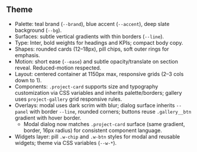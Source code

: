 ## Theme

- Palette: teal brand (`--brand`), blue accent (`--accent`), deep slate background (`--bg`).
- Surfaces: subtle vertical gradients with thin borders (`--line`).
- Type: Inter, bold weights for headings and KPIs; compact body copy.
- Shapes: rounded cards (12–18px), pill chips, soft outer rings for emphasis.
- Motion: short ease (`--ease`) and subtle opacity/translate on section reveal. Reduced-motion respected.
- Layout: centered container at 1150px max, responsive grids (2–3 cols down to 1).
- Components: `.project-card` supports size and typography customization via CSS variables and inherits palette/borders; gallery uses `project-gallery` grid responsive rules.
- Overlays: modal uses dark scrim with blur; dialog surface inherits `--panel` with border `--line`, rounded corners; buttons reuse `.gallery__btn` gradient with hover border.
  - Modal dialog now matches `.project-card` surface (same gradient, border, 16px radius) for consistent component language.
 - Widgets layer: pill `.w-chip` and `.w-btn` styles for modal and reusable widgets; theme via CSS variables (`--w-*`).
